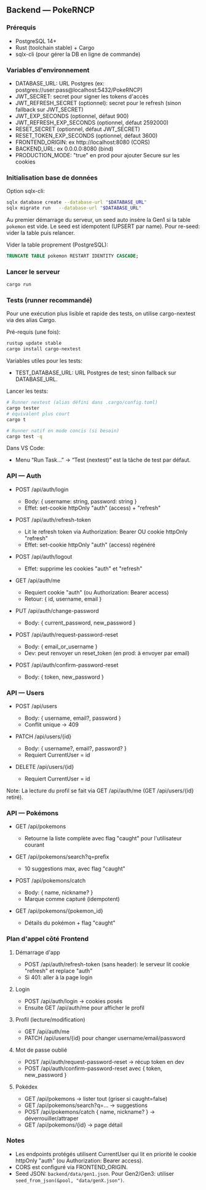 ## Backend — PokeRNCP

### Prérequis

- PostgreSQL 14+
- Rust (toolchain stable) + Cargo
- sqlx-cli (pour gérer la DB en ligne de commande)

### Variables d'environnement

- DATABASE_URL: URL Postgres (ex: postgres://user:pass@localhost:5432/PokeRNCP)
- JWT_SECRET: secret pour signer les tokens d'accès
- JWT_REFRESH_SECRET (optionnel): secret pour le refresh (sinon fallback sur JWT_SECRET)
- JWT_EXP_SECONDS (optionnel, défaut 900)
- JWT_REFRESH_EXP_SECONDS (optionnel, défaut 2592000)
- RESET_SECRET (optionnel, défaut JWT_SECRET)
- RESET_TOKEN_EXP_SECONDS (optionnel, défaut 3600)
- FRONTEND_ORIGIN: ex http://localhost:8080 (CORS)
- BACKEND_URL: ex 0.0.0.0:8080 (bind)
- PRODUCTION_MODE: "true" en prod pour ajouter Secure sur les cookies

### Initialisation base de données

Option sqlx-cli:

```bash
sqlx database create --database-url "$DATABASE_URL"
sqlx migrate run   --database-url "$DATABASE_URL"
```

Au premier démarrage du serveur, un seed auto insère la Gen1 si la table `pokemon` est vide.
Le seed est idempotent (UPSERT par name). Pour re-seed: vider la table puis relancer.

Vider la table proprement (PostgreSQL):

```sql
TRUNCATE TABLE pokemon RESTART IDENTITY CASCADE;
```

### Lancer le serveur

```bash
cargo run
```

### Tests (runner recommandé)

Pour une exécution plus lisible et rapide des tests, on utilise cargo-nextest via des alias Cargo.

Pré-requis (une fois):

```bash
rustup update stable
cargo install cargo-nextest
```

Variables utiles pour les tests:
- TEST_DATABASE_URL: URL Postgres de test; sinon fallback sur DATABASE_URL.

Lancer les tests:

```bash
# Runner nextest (alias défini dans .cargo/config.toml)
cargo tester
# équivalent plus court
cargo t

# Runner natif en mode concis (si besoin)
cargo test -q
```

Dans VS Code:
- Menu “Run Task…” → “Test (nextest)” est la tâche de test par défaut.

### API — Auth

- POST /api/auth/login

  - Body: { username: string, password: string }
  - Effet: set-cookie httpOnly "auth" (access) + "refresh"

- POST /api/auth/refresh-token

  - Lit le refresh token via Authorization: Bearer <token> OU cookie httpOnly "refresh"
  - Effet: set-cookie httpOnly "auth" (access) régénéré

- POST /api/auth/logout

  - Effet: supprime les cookies "auth" et "refresh"

- GET /api/auth/me

  - Requiert cookie "auth" (ou Authorization: Bearer access)
  - Retour: { id, username, email }

- PUT /api/auth/change-password

  - Body: { current_password, new_password }

- POST /api/auth/request-password-reset

  - Body: { email_or_username }
  - Dev: peut renvoyer un reset_token (en prod: à envoyer par email)

- POST /api/auth/confirm-password-reset
  - Body: { token, new_password }

### API — Users

- POST /api/users

  - Body: { username, email?, password }
  - Conflit unique -> 409

- PATCH /api/users/{id}

  - Body: { username?, email?, password? }
  - Requiert CurrentUser = id

- DELETE /api/users/{id}
  - Requiert CurrentUser = id

Note: La lecture du profil se fait via GET /api/auth/me (GET /api/users/{id} retiré).

### API — Pokémons

- GET /api/pokemons

  - Retourne la liste complète avec flag "caught" pour l'utilisateur courant

- GET /api/pokemons/search?q=prefix

  - 10 suggestions max, avec flag "caught"

- POST /api/pokemons/catch

  - Body: { name, nickname? }
  - Marque comme capturé (idempotent)

- GET /api/pokemons/{pokemon_id}
  - Détails du pokémon + flag "caught"

### Plan d'appel côté Frontend

1. Démarrage d'app

   - POST /api/auth/refresh-token (sans header): le serveur lit cookie "refresh" et replace "auth"
   - Si 401: aller à la page login

2. Login

   - POST /api/auth/login -> cookies posés
   - Ensuite GET /api/auth/me pour afficher le profil

3. Profil (lecture/modification)

   - GET /api/auth/me
   - PATCH /api/users/{id} pour changer username/email/password

4. Mot de passe oublié

   - POST /api/auth/request-password-reset -> récup token en dev
   - POST /api/auth/confirm-password-reset avec { token, new_password }

5. Pokédex
   - GET /api/pokemons -> lister tout (griser si caught=false)
   - GET /api/pokemons/search?q=… -> suggestions
   - POST /api/pokemons/catch { name, nickname? } -> déverrouiller/attraper
   - GET /api/pokemons/{id} -> page détail

### Notes

- Les endpoints protégés utilisent CurrentUser qui lit en priorité le cookie httpOnly "auth" (ou Authorization: Bearer access).
- CORS est configuré via FRONTEND_ORIGIN.
- Seed JSON: `backend/data/gen1.json`. Pour Gen2/Gen3: utiliser `seed_from_json(&pool, "data/genX.json")`.